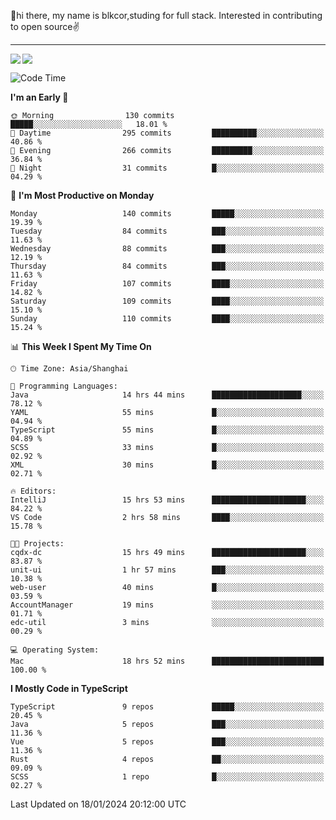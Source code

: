 👋hi there, my name is blkcor,studing for full stack.
Interested in contributing to open source✌️

<hr/>

![](https://github-readme-stats.vercel.app/api?username=blkcor)
<a href="https://github.com/blkcor/github-readme-stats">
    <img align="left" src="https://github-readme-stats.vercel.app/api/top-langs/?username=blkcor&hide=jupyter%20notebook,shaderlab,tex,c%23&langs_count=9" />
</a>


<!--START_SECTION:waka-->
![Code Time](http://img.shields.io/badge/Code%20Time-842%20hrs%2030%20mins-blue)

**I'm an Early 🐤** 

```text
🌞 Morning                130 commits         █████░░░░░░░░░░░░░░░░░░░░   18.01 % 
🌆 Daytime                295 commits         ██████████░░░░░░░░░░░░░░░   40.86 % 
🌃 Evening                266 commits         █████████░░░░░░░░░░░░░░░░   36.84 % 
🌙 Night                  31 commits          █░░░░░░░░░░░░░░░░░░░░░░░░   04.29 % 
```
📅 **I'm Most Productive on Monday** 

```text
Monday                   140 commits         █████░░░░░░░░░░░░░░░░░░░░   19.39 % 
Tuesday                  84 commits          ███░░░░░░░░░░░░░░░░░░░░░░   11.63 % 
Wednesday                88 commits          ███░░░░░░░░░░░░░░░░░░░░░░   12.19 % 
Thursday                 84 commits          ███░░░░░░░░░░░░░░░░░░░░░░   11.63 % 
Friday                   107 commits         ████░░░░░░░░░░░░░░░░░░░░░   14.82 % 
Saturday                 109 commits         ████░░░░░░░░░░░░░░░░░░░░░   15.10 % 
Sunday                   110 commits         ████░░░░░░░░░░░░░░░░░░░░░   15.24 % 
```


📊 **This Week I Spent My Time On** 

```text
🕑︎ Time Zone: Asia/Shanghai

💬 Programming Languages: 
Java                     14 hrs 44 mins      ████████████████████░░░░░   78.12 % 
YAML                     55 mins             █░░░░░░░░░░░░░░░░░░░░░░░░   04.94 % 
TypeScript               55 mins             █░░░░░░░░░░░░░░░░░░░░░░░░   04.89 % 
SCSS                     33 mins             █░░░░░░░░░░░░░░░░░░░░░░░░   02.92 % 
XML                      30 mins             █░░░░░░░░░░░░░░░░░░░░░░░░   02.71 % 

🔥 Editors: 
IntelliJ                 15 hrs 53 mins      █████████████████████░░░░   84.22 % 
VS Code                  2 hrs 58 mins       ████░░░░░░░░░░░░░░░░░░░░░   15.78 % 

🐱‍💻 Projects: 
cqdx-dc                  15 hrs 49 mins      █████████████████████░░░░   83.87 % 
unit-ui                  1 hr 57 mins        ███░░░░░░░░░░░░░░░░░░░░░░   10.38 % 
web-user                 40 mins             █░░░░░░░░░░░░░░░░░░░░░░░░   03.59 % 
AccountManager           19 mins             ░░░░░░░░░░░░░░░░░░░░░░░░░   01.71 % 
edc-util                 3 mins              ░░░░░░░░░░░░░░░░░░░░░░░░░   00.29 % 

💻 Operating System: 
Mac                      18 hrs 52 mins      █████████████████████████   100.00 % 
```

**I Mostly Code in TypeScript** 

```text
TypeScript               9 repos             █████░░░░░░░░░░░░░░░░░░░░   20.45 % 
Java                     5 repos             ███░░░░░░░░░░░░░░░░░░░░░░   11.36 % 
Vue                      5 repos             ███░░░░░░░░░░░░░░░░░░░░░░   11.36 % 
Rust                     4 repos             ██░░░░░░░░░░░░░░░░░░░░░░░   09.09 % 
SCSS                     1 repo              █░░░░░░░░░░░░░░░░░░░░░░░░   02.27 % 
```




 Last Updated on 18/01/2024 20:12:00 UTC
<!--END_SECTION:waka-->


